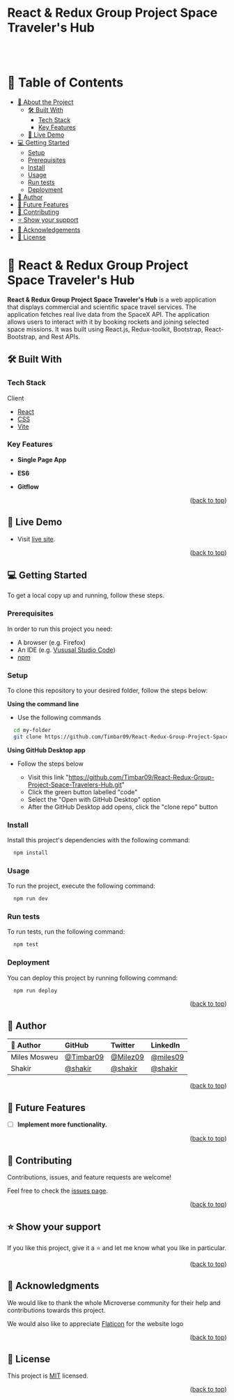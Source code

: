 <a name="readme-top"></a>

<div>

  <h1><b>React & Redux Group Project Space Traveler's Hub</b></h1><br/><br/>

</div>

# 📗 Table of Contents

- [📖 About the Project](#about-project)
  - [🛠 Built With](#built-with)
    - [Tech Stack](#tech-stack)
    - [Key Features](#key-features)
  - [🚀 Live Demo](#live-demo)
- [💻 Getting Started](#getting-started)
  - [Setup](#setup)
  - [Prerequisites](#prerequisites)
  - [Install](#install)
  - [Usage](#usage)
  - [Run tests](#run-tests)
  - [Deployment](#triangular_flag_on_post-deployment)
- [👥 Author](#author)
- [🔭 Future Features](#future-features)
- [🤝 Contributing](#contributing)
- [⭐️ Show your support](#support)
- [🙏 Acknowledgements](#acknowledgements)
- [📝 License](#license)

# 📖 React & Redux Group Project Space Traveler's Hub<a name="about-project"></a>

**React & Redux Group Project Space Traveler's Hub** is a web application that displays commercial and scientific space travel services. The application fetches real live data from the SpaceX API. The application allows users to interact with it by booking rockets and joining selected space missions. It was built using React.js, Redux-toolkit, Bootstrap, React-Bootstrap, and Rest APIs.

## 🛠 Built With <a name="built-with"></a>

### Tech Stack <a name="tech-stack"></a>

<summary>Client</summary>
<ul>
  <li><a href="https://reactjs.org/">React</a></li>
  <li><a href="https://developer.mozilla.org/en-US/docs/Learn/CSS/First_steps/What_is_CSS">CSS</a></li>
  <li><a href="https://vitejs.dev/">Vite</a></li>
</ul>

### Key Features <a name="key-features"></a>

- **Single Page App**

- **ES6**

- **Gitflow**

<p align="right">(<a href="#readme-top">back to top</a>)</p>

## 🚀 Live Demo <a name="live-demo"></a>

- Visit [live site](https://spacetravelershub-react.onrender.com/).

<p align="right">(<a href="#readme-top">back to top</a>)</p>

## 💻 Getting Started <a name="getting-started"></a>

To get a local copy up and running, follow these steps.

### Prerequisites

In order to run this project you need:

- A browser (e.g. Firefox)
- An IDE (e.g. [Vususal Studio Code](https://code.visualstudio.com/download))
- [npm](https://nodejs.org/en/)

### Setup

To clone this repository to your desired folder, follow the steps below:

**Using the command line**

- Use the following commands

```sh
  cd my-folder
  git clone https://github.com/Timbar09/React-Redux-Group-Project-Space-Travelers-Hub.git
```

**Using GitHub Desktop app**

- Follow the steps below

  - Visit this link "https://github.com/Timbar09/React-Redux-Group-Project-Space-Travelers-Hub.git"
  - Click the green button labelled "code"
  - Select the "Open with GitHub Desktop" option
  - After the GitHub Desktop add opens, click the "clone repo" button

### Install

Install this project's dependencies with the following command:

```sh
  npm install
```

### Usage

To run the project, execute the following command:

```sh
  npm run dev
```

### Run tests

To run tests, run the following command:

```sh
  npm test
```

### Deployment

You can deploy this project by running following command:

```sh
  npm run deploy
```

<p align="right">(<a href="#readme-top">back to top</a>)</p>

## 👥 Author <a name="author"></a>

| 👤 Author | GitHub | Twitter | LinkedIn |
| :-- | :-- | :-- | :-- |
| Miles Mosweu | [@Timbar09](https://github.com/Timbar09) | [@Milez09](https://twitter.com/Milez09) | [@miles09](https://www.linkedin.com/in/miles09) |
| Shakir | [@shakir]() | [@shakir]() | [@shakir]() |

<p align="right">(<a href="#readme-top">back to top</a>)</p>

## 🔭 Future Features <a name="future-features"></a>

- [ ] **Implement more functionality.**

<p align="right">(<a href="#readme-top">back to top</a>)</p>

## 🤝 Contributing <a name="contributing"></a>

Contributions, issues, and feature requests are welcome!

Feel free to check the [issues page](https://github.com/Timbar09/React-Redux-Group-Project-Space-Travelers-Hub/issues).

<p align="right">(<a href="#readme-top">back to top</a>)</p>

## ⭐️ Show your support <a name="support"></a>

If you like this project, give it a ⭐️ and let me know what you like in particular.

<p align="right">(<a href="#readme-top">back to top</a>)</p>

## 🙏 Acknowledgments <a name="acknowledgements"></a>

We would like to thank the whole Microverse community for their help and contributions towards this project.

We would also like to appreciate [Flaticon](https://www.flaticon.com/free-icon/planet_3212567?term=space&page=1&position=19&related_id=3212567&origin=style&k=1678277223176&log-in=google) for the website logo

<p align="right">(<a href="#readme-top">back to top</a>)</p>

## 📝 License <a name="license"></a>

This project is [MIT](./LICENSE) licensed.

<p align="right">(<a href="#readme-top">back to top</a>)</p>
